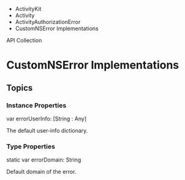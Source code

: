 

- ActivityKit
- Activity
- ActivityAuthorizationError
-  CustomNSError Implementations 

API Collection

# CustomNSError Implementations

## Topics

### Instance Properties

var errorUserInfo: [String : Any]

The default user-info dictionary.

### Type Properties

static var errorDomain: String

Default domain of the error.

